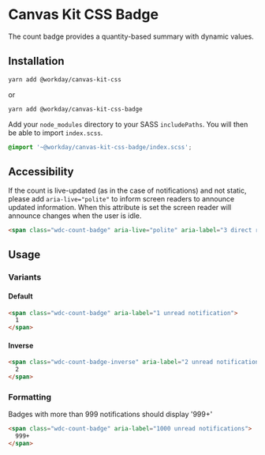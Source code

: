 # Canvas Kit CSS Badge

The count badge provides a quantity-based summary with dynamic values.

## Installation

```sh
yarn add @workday/canvas-kit-css
```

or

```sh
yarn add @workday/canvas-kit-css-badge
```

Add your `node_modules` directory to your SASS `includePaths`. You will then be able to import
`index.scss`.

```scss
@import '~@workday/canvas-kit-css-badge/index.scss';
```

## Accessibility

If the count is live-updated (as in the case of notifications) and not static, please add
`aria-live="polite"` to inform screen readers to announce updated information. When this attribute
is set the screen reader will announce changes when the user is idle.

```html
<span class="wdc-count-badge" aria-live="polite" aria-label="3 direct reports">1</span>
```

## Usage

### Variants

#### Default

```html
<span class="wdc-count-badge" aria-label="1 unread notification">
  1
</span>
```

#### Inverse

```html
<span class="wdc-count-badge-inverse" aria-label="2 unread notifications">
  2
</span>
```

### Formatting

Badges with more than 999 notifications should display '999+'

```html
<span class="wdc-count-badge" aria-label="1000 unread notifications">
  999+
</span>
```
